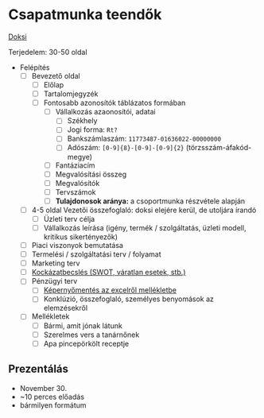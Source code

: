 # Csapatmunka teendők

[Doksi](https://docs.google.com/document/d/125mjtyYuYb7ScmtUPbMukq8ktglYJzuLzgfpBVQyus8/edit?usp=sharing)

Terjedelem: 30-50 oldal

- Felépítés
  - [ ] Bevezető oldal
    - [ ] Előlap
    - [ ] Tartalomjegyzék
    - [ ] Fontosabb azonosítók táblázatos formában
      - [ ] Vállalkozás azaonosítói, adatai
        - [ ] Székhely
        - [ ] Jogi forma: `Rt?`
        - [ ] Bankszámlaszám: `11773487-01636022-00000000`
        - [ ] Adószám: `[0-9]{8}-[0-9]-[0-9]{2}` (törzsszám-áfakód-megye)
      - [ ] Fantáziacím
      - [ ] Megvalósítási összeg
      - [ ] Megvalósítók
      - [ ] Tervszámok
      - [ ] **Tulajdonosok aránya:** a csoportmunka részvétele alapján
  - [ ] 4-5 oldal Vezetői összefoglaló: doksi elejére kerül, de utoljára írandó
    - [ ] Üzleti terv célja
    - [ ] Vállalkozás leírása (igény, termék / szolgáltatás, üzleti modell, kritikus sikertényezők)
  - [ ] Piaci viszonyok bemutatása
  - [ ] Termelési / szolgáltatási terv / folyamat
  - [ ] Marketing terv
  - [ ] [Kockázatbecslés (SWOT, váratlan esetek, stb.)](https://docs.google.com/document/d/1u0rF487Mqc-CwXe9GgN-CCXjKSv3WU8Sysf08FPst70/edit?usp=sharing)
  - [ ] Pénzügyi terv
    - [ ] [Képernyőmentés az excelről mellékletbe](https://almosunipannonhu-my.sharepoint.com/:x:/g/personal/e0ml89_student_uni-pannon_hu/ERPezDspzRdEoRoVJRfHv6YBxNy3moJdn1tfq9_f4klkyQ?e=g0vI4i)
    - [ ] Konklúzió, összefoglaló, személyes benyomások az elemzésekről
  - [ ] Mellékletek
    - [ ] Bármi, amit jónak látunk
    - [ ] Szerelmes vers a tanárnőnek
    - [ ] Apa pincepörkölt receptje

## Prezentálás

- November 30.
- ~10 perces előadás
- bármilyen formátum
